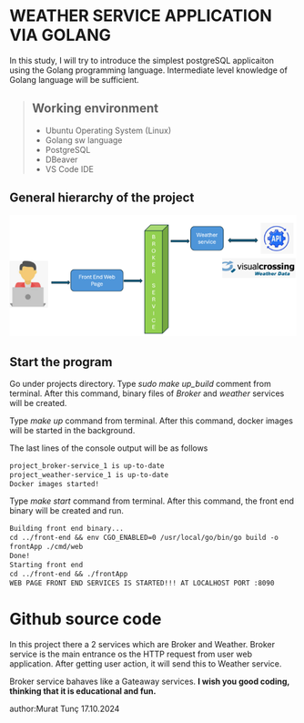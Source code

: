 # WEATHER SERVICE APPLICATION VIA GOLANG

In this study, I will try to introduce the simplest postgreSQL applicaiton using the Golang programming language. Intermediate level knowledge of Golang language will be sufficient.

> ## Working environment
>
> - Ubuntu Operating System (Linux)
> - Golang sw language
> - PostgreSQL
> - DBeaver
> - VS Code IDE

## General hierarchy of the project
![hierarchy.PNG](pictures/Weather-service-hiearchy.PNG)




## Start the program
Go under projects directory.
Type _sudo make up_build_ comment from terminal.
After this command, binary files of _Broker_ and _weather_ services will be created.

Type _make up_ command from terminal. After this command, docker images will be started in the background.

The last lines of the console output will be as follows

 ```
 project_broker-service_1 is up-to-date
 project_weather-service_1 is up-to-date
 Docker images started!
  ```

Type _make start_ command from terminal. After this command, the front end binary will be created and run.
```
Building front end binary...
cd ../front-end && env CGO_ENABLED=0 /usr/local/go/bin/go build -o frontApp ./cmd/web
Done!
Starting front end
cd ../front-end && ./frontApp
WEB PAGE FRONT END SERVICES IS STARTED!!! AT LOCALHOST PORT :8090
```

# Github source code


In this project there a 2 services which are Broker and Weather.
Broker service is the main entrance os the HTTP request from user web application.
After getting user action, it will send this to Weather service.

Broker service bahaves like a Gateaway services.
__**I wish you good coding, thinking that it is educational and fun.**__


author:Murat Tunç
17.10.2024
